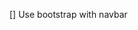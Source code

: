 [] Use bootstrap with navbar
<!-- Fixed add watchlists in products -->
<!-- Re-create ecommerce using reactjs typescript -->
